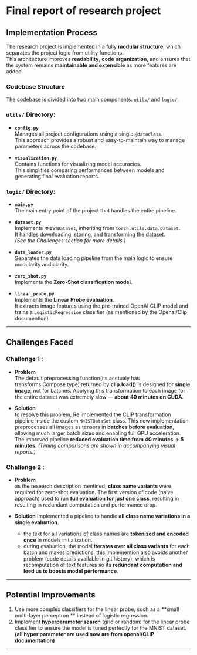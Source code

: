 #  Final report of research project

##  Implementation Process

The research project is implemented in a fully **modular structure**, which separates the project logic from utility functions.  
This architecture improves **readability**, **code organization**, and ensures that the system remains **maintainable and extensible** as more features are added.

###  Codebase Structure

The codebase is divided into two main components: `utils/` and `logic/`.


### `utils/` Directory:

- **`config.py`**  
  Manages all project configurations using a single `@dataclass`.  
  This approach provides a robust and easy-to-maintain way to manage parameters across the codebase.

- **`visualization.py`**  
  Contains functions for visualizing model accuracies.  
  This simplifies comparing performances between models and generating final evaluation reports.


### `logic/` Directory:

- **`main.py`**  
  The main entry point of the project that handles the entire pipeline.

- **`dataset.py`**  
  Implements `MNISTDataSet`, inheriting from `torch.utils.data.Dataset`.  
  It handles downloading, storing, and transforming the dataset.  
  *(See the Challenges section for more details.)*

- **`data_loader.py`**  
  Separates the data loading pipeline from the main logic to ensure modularity and clarity.

- **`zero_shot.py`**  
  Implements the **Zero-Shot classification model**.

- **`linear_probe.py`**  
  Implements the **Linear Probe evaluation**.  
  It extracts image features using the pre-trained OpenAI CLIP model and trains a `LogisticRegression` classifier (as mentioned by the Openai/Clip documention)
---

## Challenges Faced

### Challenge 1 : 

- **Problem**  
   The default preprocessing function(its acctualy has transforms.Compose type) returned by **clip.load()** is designed for **single image**, not for batches. Applying this transformation to each image for the entire dataset was extremely slow — **about 40 minutes on CUDA**.

- **Solution**  
     to resolve this problem, Re implemented the CLIP transformation
     pipeline inside the custom `MNISTDataSet` class. This new
     implementation preprocesses all images as tensors in **batches before
     evaluation**, allowing much larger batch sizes and enabling full GPU 
     acceleration.
     The improved pipeline **reduced evaluation time from 40 minutes → 5 minutes**.
     *(Timing comparisons are shown in accompanying visual reports.)*

### Challenge 2 : 

- **Problem**  
  as the research description mentined, **class name variants** were required for zero-shot evaluation. The first version of code (naive approach) used to run **full evaluation for just one class**, resulting in resulting in redundant computation and performance drop.

- **Solution** 
  Implemented a pipeline to handle **all class name variations in a single evaluation**.
  - the text for all variations of class names are **tokenized and encoded once** in models initialization.
  - during evaluation, the model **iterates over all class variants** for each batch and makes predictions.
   this implemention also avoids another problem (code details available in git history), which is recomputation of text features so its **redundant computation and leed us to boosts model performance**.

---

## Potential Improvements

1. Use more complex classifiers for the linear probe, such as a **small multi-layer perceptron ** instead of logistic regression.
2. Implement **hyperparameter search** (grid or random) for the linear probe classifier to ensure the model is tuned perfectly for the MNIST dataset.
**(all hyper parameter are used now are from openai/CLIP documentation)**

---